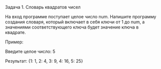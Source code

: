 Задача 1. Словарь квадратов чисел

На вход программе поступает целое число num. Напишите программу создания словаря, который включает в себя ключи от 1 до num, а значениями соответствующего ключа будет значение ключа в квадрате.


Пример:

Введите целое число: 5


Результат: {1: 1, 2: 4, 3: 9, 4: 16, 5: 25}

